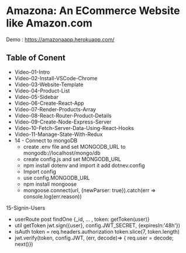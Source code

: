 # Amazona: An ECommerce Website like Amazon.com

Demo : https://amazonaapp.herokuapp.com/

## Table of Conent

- Video-01-Intro
- Video-02-Install-VSCode-Chrome
- Video-03-Website-Template
- Video-04-Product-List
- Video-05-Sidebar
- Video-06-Create-React-App
- Video-07-Render-Products-Array
- Video-08-React-Router-Product-Details
- Video-09-Create-Node-Express-Server
- Video-10-Fetch-Server-Data-Using-React-Hooks
- Video-11-Manage-State-With-Redux
- 14 - Connect to mongoDB
    - create .env file and set MONGODB_URL to mongodb://localhost/mongo/db
    - create config.js and set MONGODB_URL
    - npm install dotenv and import it add dotnev.config
    - Import config
    - use config.MONGODB_URL
    - npm install mongoose
    - mongoose.connect(url, {newParser: true}).catch(err => console.log(err.reason))

15-Signin-Users
  - userRoute post findOne {_id, ... , token: getToken(user)}
  - util getToken jwt.sign({user}, config.JWT_SECRET, {expiresIn:'48h'})
  - isAuth token = req.headers.authorization token.slice(7, token.length)
  - jwt.verify(token, config.JWT, (err, decode)=> { req.user = decode; next()})
   